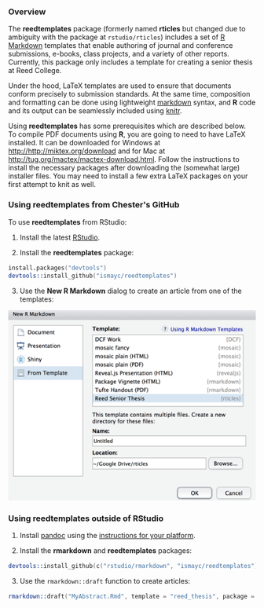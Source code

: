 ### Overview

The **reedtemplates** package (formerly named **rticles** but changed due to ambiguity with the package at `rstudio/rticles`) includes a set of [R Markdown](http://rmarkdown.rstudio.com) templates that enable authoring of journal and conference submissions, e-books, class projects, and a variety of other reports.  Currently, this package only includes a template for creating a senior thesis at Reed College. 

Under the hood, LaTeX templates are used to ensure that documents conform precisely to submission standards. At the same time, composition and formatting can be done using lightweight [markdown](http://rmarkdown.rstudio.com/authoring_basics.html) syntax, and **R** code and its output can be seamlessly included using [knitr](http://yihui.name/knitr/).

Using **reedtemplates** has some prerequisites which are described below. To compile PDF documents using **R**, you are going to need to have LaTeX installed.  It can be downloaded for Windows at <http://http://miktex.org/download> and for Mac at <http://tug.org/mactex/mactex-download.html>.  Follow the instructions to install the necessary packages after downloading the (somewhat large) installer files.  You may need to install a few extra LaTeX packages on your first attempt to knit as well.

### Using reedtemplates from Chester's GitHub

To use **reedtemplates** from RStudio:

1) Install the latest [RStudio](http://www.rstudio.com/products/rstudio/download/).

2) Install the **reedtemplates** package: 

```S
install.packages("devtools")
devtools::install_github("ismayc/reedtemplates")
```

3) Use the **New R Markdown** dialog to create an article from one of the templates:

![New R Markdown](reed_template.png)
    
    
### Using reedtemplates outside of RStudio

1) Install [pandoc](http://johnmacfarlane.net/pandoc/) using the [instructions for your platform](https://github.com/rstudio/rmarkdown/blob/master/PANDOC.md).

2) Install the **rmarkdown** and **reedtemplates** packages:

```S
devtools::install_github(c("rstudio/rmarkdown", "ismayc/reedtemplates"))
```
    
3) Use the `rmarkdown::draft` function to create articles:

```S
rmarkdown::draft("MyAbstract.Rmd", template = "reed_thesis", package = "reedtemplates")
```

